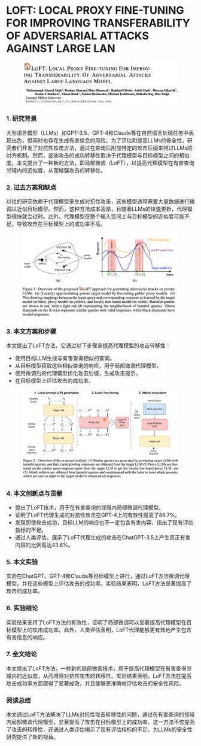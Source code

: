 # LOFT: LOCAL PROXY FINE-TUNING FOR IMPROVING TRANSFERABILITY OF ADVERSARIAL ATTACKS AGAINST LARGE LAN

<figure><img src="../.gitbook/assets/image (14) (1) (1) (1) (1) (1) (1) (1) (1).png" alt=""><figcaption></figcaption></figure>

### 1. 研究背景

大型语言模型（LLMs）如GPT-3.5、GPT-4和Claude等在自然语言处理任务中表现出色，但同时也存在生成有害信息的风险。为了评估和提高LLMs的安全性，研究者们开发了对抗性攻击方法，通过在查询后附加特定的攻击后缀来绕过LLMs的对齐机制。然而，这些攻击的成功转移性取决于代理模型与目标模型之间的相似度。本文提出了一种新的方法，即局部微调（LoFT），以提高代理模型在有害查询邻域内的近似度，从而增强攻击的转移性。

### 2. 过去方案和缺点

以往的研究依赖于代理模型来生成对抗性攻击，这些模型通常需要大量数据进行微调以近似目标模型。然而，这种方法成本高昂，且随着LLMs的快速更新，代理模型很快就会过时。此外，代理模型在整个输入空间上与目标模型的近似度可能不足，导致攻击在目标模型上的成功率不高。

<figure><img src="../.gitbook/assets/image (15) (1) (1) (1) (1) (1) (1) (1).png" alt=""><figcaption></figcaption></figure>

### 3. 本文方案和步骤

本文提出了LoFT方法，它通过以下步骤来提高代理模型的攻击转移性：

* 使用目标LLM生成与有害查询相似的查询。
* 从目标模型获取这些相似查询的响应，用于局部微调代理模型。
* 使用微调后的代理模型优化攻击后缀，生成攻击提示。
* 在目标模型上评估攻击的成功率。

<figure><img src="../.gitbook/assets/image (16) (1) (1) (1) (1) (1) (1).png" alt=""><figcaption></figcaption></figure>

### 4. 本文创新点与贡献

* 提出了LoFT技术，用于在有害查询的邻域内局部微调代理模型。
* 证明了LoFT代理生成的对抗性攻击在GPT-4上的有效性提高了89.7%。
* 发现即使攻击成功，目标LLM的响应也不一定包含有害内容，指出了现有评估指标的不足。
* 通过人类评估，展示了LoFT代理生成的攻击在ChatGPT-3.5上产生真正有害内容的比例高达43.6%。

### 5. 本文实验

实验在ChatGPT、GPT-4和Claude等目标模型上进行，通过LoFT方法微调代理模型，并在这些模型上评估攻击的成功率。实验结果表明，LoFT方法显著提高了攻击的成功率。

### 6. 实验结论

实验结果支持了LoFT方法的有效性，证明了局部微调可以显著提高代理模型在目标模型上的攻击成功率。此外，人类评估表明，LoFT代理能够更有效地产生包含有害信息的响应。

### 7. 全文结论

本文提出了LoFT方法，一种新的局部微调技术，用于提高代理模型在有害查询邻域内的近似度，从而增强对抗性攻击的转移性。实验结果表明，LoFT方法在提高攻击成功率方面取得了显著成效，并且能够更准确地评估攻击的安全性风险。

### 阅读总结

本文通过LoFT方法解决了LLMs对抗性攻击转移性的问题，通过在有害查询的邻域内局部微调代理模型，显著提高了攻击在目标模型上的成功率。这一方法不仅提高了攻击的转移性，还通过人类评估揭示了现有评估指标的不足，为LLMs的安全性研究提供了新的视角。

